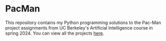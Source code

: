 # PacMan

This repository contains my Python programming solutions to the Pac-Man project assignments from UC Berkeley's Artificial Intelligence course in spring 2024. You can view all the projects [here](https://inst.eecs.berkeley.edu/~cs188/sp24/projects/).
